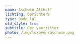 ```yaml
---
name: Aschwin Althoff
lichting: Oprichters
type: Oude lul
old_style: true
subtitle: Oer voorzitter
photo: /img/luxoven/aschwin.png
---
```

